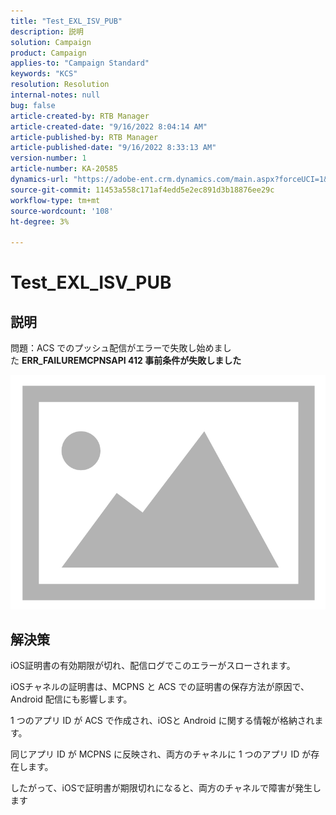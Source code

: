 ```yaml
---
title: "Test_EXL_ISV_PUB"
description: 説明
solution: Campaign
product: Campaign
applies-to: "Campaign Standard"
keywords: "KCS"
resolution: Resolution
internal-notes: null
bug: false
article-created-by: RTB Manager
article-created-date: "9/16/2022 8:04:14 AM"
article-published-by: RTB Manager
article-published-date: "9/16/2022 8:33:13 AM"
version-number: 1
article-number: KA-20585
dynamics-url: "https://adobe-ent.crm.dynamics.com/main.aspx?forceUCI=1&pagetype=entityrecord&etn=knowledgearticle&id=19aa6320-9635-ed11-9db1-000d3a5c1bcc"
source-git-commit: 11453a558c171af4edd5e2ec891d3b18876ee29c
workflow-type: tm+mt
source-wordcount: '108'
ht-degree: 3%

---
```


# Test_EXL_ISV_PUB

## 説明


問題：ACS でのプッシュ配信がエラーで失敗し始めました <b>ERR_FAILUREMCPNSAPI 412 事前条件が失敗しました </b>

![](assets/___276b812e-9a35-ed11-9db1-000d3a5c1bcc___.png)




## 解決策


iOS証明書の有効期限が切れ、配信ログでこのエラーがスローされます。

iOSチャネルの証明書は、MCPNS と ACS での証明書の保存方法が原因で、Android 配信にも影響します。

1 つのアプリ ID が ACS で作成され、iOSと Android に関する情報が格納されます。

同じアプリ ID が MCPNS に反映され、両方のチャネルに 1 つのアプリ ID が存在します。

したがって、iOSで証明書が期限切れになると、両方のチャネルで障害が発生します
